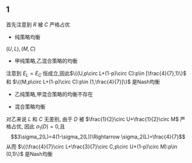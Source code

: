 ## 1
首先注意到 $R$ 被 $C$ 严格占优
- 纯策略均衡

$(U,L),(M,C)$
- 甲纯策略,乙混合策略的均衡

注意到 $E_L=E_C$ 恒成立,因此$\{(U,p\circ L+(1-p)\circ C):p\in [\frac{4}{7},1)\}$ 和 $\{(M,p\circ L+(1-p)\circ C):p\in (1,\frac{4}{7}]\}$ 是Nash均衡
- 乙纯策略,甲混合策略的均衡不存在

- 混合策略均衡

对乙来说 $L$ 和 $C$ 无差别, 由于 $D$ 被 $\frac{1}{2}\circ U+\frac{1}{2}\circ M$ 严格占优, 因此 $\sigma_1(D)=0$,且
$$3\sigma_2(L)=4(1-\sigma_2(L))\Rightarrow \sigma_2(L)=\frac{4}{7}$$
从而 $\{(\frac{4}{7}\circ L+\frac{3}{7}\circ C,p\circ U+(1-p)\circ M):p\in (0,1)\}$ 是Nash均衡  